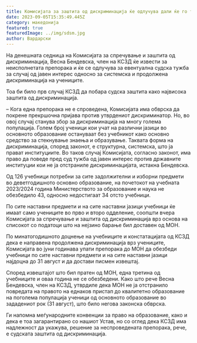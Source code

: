 ```yaml
---
title: Комисијата за заштита од дискриминација ќе одлучува дали ќе го тужи МОН
date: 2023-09-05T15:35:49.445Z
category: македонија
featured: true
featuredImage: ../img/sdsm.jpg
author: Вардарски
---
```

<!--StartFragment-->

На денешната седница на Комисијата за спречување и заштита од дискриминација, Весна Бендевска, член на КСЗД ќе извести за неисполнетата препорака и ќе се одлучува за евентуална судска тужба за случај од јавен интерес односно за системска и продолжена дискриминација на учениците.

Тоа би било прв случај КСЗД да побара судска заштита како највисока заштита од дискриминација.

– Кога една препорака не е спроведена, Комисијата има обврска да покрене прекршочна пријава против утврдениот дискриминатор. Но, во овој случај станува збор за дискриминација на многу голема популација. Голем број ученици кои учат на различни јазици во основното образование остануваат без учебникот како основно средство за стекнување знаења и образување. Таквата форма на дискриминација, според законот, е структурна, системска, што ја прават институциите. Во таков случај Комисијата, согласно законот, има право да поведе пред суд тужба од јавен интерес против државните институции кои не ја отстраниле дискриминацијата, истакна Бендевска.

Од 126 учебници потребни за сите задолжителни и изборни предмети во деветгодишното основно образование, на почетокот на учебната 2023/2024 година Министерството за образование и наука не обезбедило 43, односно недостигаат 34 отсто учебници.

По сите наставни предмети и на сите наставни јазици учебници ќе имаат само учениците во прво и второ одделение, соопшти вчера Комисијата за спречување и заштита од дискриминација врз основа на списокот со податоци што на нејзино барање бил доставен од МОН.

По минатогодишното доцнење на учебниците и констатацијата од КСЗД дека е направена продолжена дискриминација врз учениците, Комисијата во јуни годинава упати препорака до МОН да обезбеди учебници по сите наставни предмети и на сите наставни јазици најдоцна до 31 август и да достави писмен извештај.

Според извештајот што бил пратен од МОН, една третина од учебниците и оваа година не се обезбедени. Како што рече Весна Бендевска, член на КСЗД, утврдиле дека МОН не ја отстранило повредата на правото на еднаков пристап до квалитетно образование на поголема популација ученици од основното образование во зададениот рок (31 август), што било негова законска обврска.

Ги напомна меѓународните конвенции за право на образование, како и дека е тоа загарантирано со нашиот Устав, но со оглед дека КСЗД има надлежност да укажува, решение за неспроведената препорака, рече, е судската заштита од дискриминација.

<!--EndFragment-->